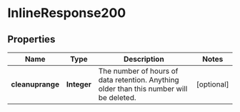 

# InlineResponse200

## Properties

Name | Type | Description | Notes
------------ | ------------- | ------------- | -------------
**cleanuprange** | **Integer** | The number of hours of data retention. Anything older than this number will be deleted. |  [optional]



